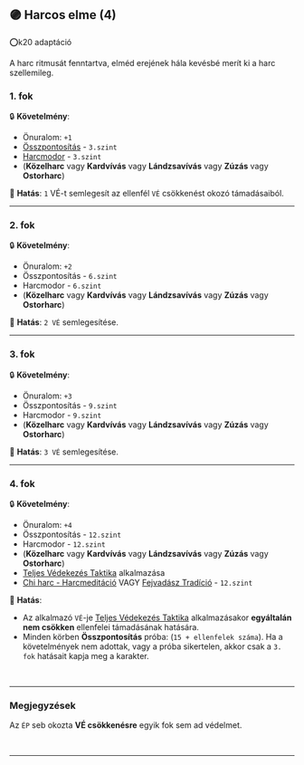 ## 🟣 Harcos elme (4)

⭕k20 adaptáció

A harc ritmusát fenntartva, elméd erejének hála kevésbé merít ki a harc szellemileg.

### 1. fok

🔒 **Követelmény**:
- Önuralom: `+1`
- [Összpontosítás](../kepzettsegek.primer.misztikus/osszpontositas.md) - `3.szint`
- [Harcmodor](../kepzettsegek.primer.harci/harcmodor.md) - `3.szint`
- (**Közelharc** vagy **Kardvívás** vagy **Lándzsavívás** vagy **Zúzás** vagy **Ostorharc**)

🌟 **Hatás**: `1` VÉ-t semlegesít az ellenfél `VÉ` csökkenést okozó támadásaiból.

---
### 2. fok

🔒 **Követelmény**:
- Önuralom: `+2`
- Összpontosítás - `6.szint`
- Harcmodor - `6.szint`
- (**Közelharc** vagy **Kardvívás** vagy **Lándzsavívás** vagy **Zúzás** vagy **Ostorharc**)

🌟 **Hatás**: `2 VÉ` semlegesítése.

---
### 3. fok

🔒 **Követelmény**:
- Önuralom: `+3`
- Összpontosítás - `9.szint`
- Harcmodor - `9.szint`
- (**Közelharc** vagy **Kardvívás** vagy **Lándzsavívás** vagy **Zúzás** vagy **Ostorharc**)

🌟 **Hatás**: `3 VÉ` semlegesítése.

---
### 4. fok

🔒 **Követelmény**:
- Önuralom: `+4`
- Összpontosítás - `12.szint`
- Harcmodor - `12.szint`
- (**Közelharc** vagy **Kardvívás** vagy **Lándzsavívás** vagy **Zúzás** vagy **Ostorharc**)
- [Teljes Védekezés Taktika](../065_02_harci_taktikak.md#teljes-védekezés-taktika) alkalmazása
- [Chi harc - Harcmeditáció](../kepzettsegek.primer.slan/chi_harc_harcmeditacio.md) VAGY [Fejvadász Tradíció](../053_03_fejvadasz_tradicio.md) - `12.szint`

🌟 **Hatás**:
- Az alkalmazó `VÉ`-je [Teljes Védekezés Taktika](../065_02_harci_taktikak.md#teljes-védekezés-taktika) alkalmazásakor **egyáltalán nem csökken** ellenfelei támadásának hatására.
- Minden körben **Összpontosítás** próba: (`15 + ellenfelek száma`). Ha a követelmények nem adottak, vagy a próba sikertelen, akkor csak a `3. fok` hatásait kapja meg a karakter.

<br />

---
### Megjegyzések

Az `ÉP` seb okozta **VÉ csökkenésre** egyik fok sem ad védelmet.

<br />

---
